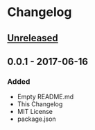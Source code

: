 # Changelog
## [Unreleased]

## 0.0.1 - 2017-06-16
### Added
- Empty README.md
- This Changelog
- MIT License
- package.json

[Unreleased]: https://github.com/boatmeme/rachio/compare/v0.0.1...HEAD
